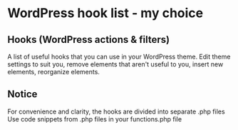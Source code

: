 # WordPress hook list - my choice

## Hooks (WordPress actions & filters)

A list of useful hooks that you can use in your WordPress theme.
Edit theme settings to suit you, remove elements that aren't useful to you, insert new elements, reorganize elements.

## Notice

For convenience and clarity, the hooks are divided into separate .php files
Use code snippets from .php files in your functions.php file



